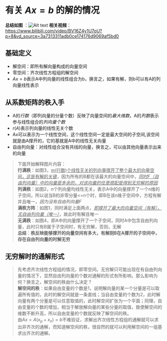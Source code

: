 <script type="text/javascript" src="http://cdn.mathjax.org/mathjax/latest/MathJax.js?config=TeX-AMS-MML_HTMLorMML"></script>
<script type="text/x-mathjax-config">
    MathJax.Hub.Config({ tex2jax: {inlineMath: [['$', '$']]}, messageStyle: "none" });
</script>



# 有关 $Ax = b$ 的解的情况
**总结如图** ：![Alt text](image.png)
**相关视频**：https://www.bilibili.com/video/BV16Z4y1U7oU?p=8&vd_source=3a7313311adb0ce174176d9069af5bd0
## 基础定义
* 解空间：即所有解向量构成的向量空间
* 零空间：齐次线性方程组的解空间
* $Ax = b$表示A中列向量的线性组合为b，换言之，如果有解，则b可以有A的列向量线性表示

## 从系数矩阵的秩入手
* A的*行数*（即列向量的分量个数）反映了向量空间的*最大维数*，A的*列数*表示参与线性组合的*列向量个数*
* $r(A)$表示列向量的线性无关个数
* Ax可以表示为一个线性空间，这个线性空间一定是最大空间的子空间,该空间就是由A撑开的，它的基就是A中的线性无关向量
* 自由列向量：对线性组合没有共线的向量，换言之，可以由其他向量表示出来的向量
> 下面开始解释图片内容：  
> **行满秩**：如图3，<u>m(行数)个线性无关的列向量撑开了整个最大的向量空间，这是有解的关键</u>，因为所有的B都在该最大的向量空间中，<u>*同时F（自由列向量）中的向量是多余的，对该向量的任意搭配是得到无穷解的原因*</u>   
> **列满秩**：如图2，n个列向量均线性无关，表示A中的向量撑开了一个n维的子空间，所以说当B的非零分量<=n个时，即B在该n维子空间中，方程有解并且唯一，*因为没有自由列向量F*  
> **满秩方阵**：如图1，同时满足上面两点，<u>*即撑开了最大的向量空间（有解），无自由列向量（唯一）*</u>，故此时有解且唯一  
> **无满秩**：如图4，即A中的向量撑开了一个子空间，同时A中包含自由列向量，此时只有B属于子空间时，有无穷解，否则，无解  
> **总结**：**秩反映能够撑开的向量空间有多大，有解则B在A撑开的子空间中，存在自由列向量的时解无穷**

## 无穷解时的通解形式
> 先考虑齐次线性方程组的情况，即零空间。无穷解只可能出现在有自由列向量的情况下，显然自由列向量的个数对通解的形式有所影响，那么影响为何？换言之，解空间的秩由什么决定？  
> **解空间的秩**：如果自由变量的个数是1，说明解向量的某一个分量是可以取遍所有值的，此时的解空间就是一条直线；当自由变量的个数为2，此时解向量有两个分量是可以任意取值的，此时解空间扩张为一个平面；同理，自由变量的个数的增加，相当于解放解向量的某些分量的取值，致使解空间的维数不断升高，所以自由变量的个数就反映了解空间的秩。   
> 由$Ax = A(x_{p}+x_{n}) = b$不难验证，求解出齐次线性方程组的通解就可以求出非齐次的通解，而知道解空间的秩，很自然的就可以利用解空间的一组基求出齐次的通解。
